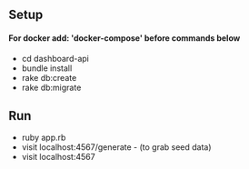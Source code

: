 ## Setup
#### For docker add: 'docker-compose' before commands below
* cd dashboard-api
* bundle install
* rake db:create
* rake db:migrate

## Run
* ruby app.rb
* visit localhost:4567/generate    - (to grab seed data)
* visit localhost:4567
